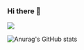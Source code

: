### Hi there 👋

<!--
**Leegeonwoo7/Leegeonwoo7** is a ✨ _special_ ✨ repository because its `README.md` (this file) appears on your GitHub profile.

Here are some ideas to get you started:

- 🔭 I’m currently working on ...
- 🌱 I’m currently learning ...
- 👯 I’m looking to collaborate on ...
- 🤔 I’m looking for help with ...
- 💬 Ask me about ...
- 📫 How to reach me: ...
- 😄 Pronouns: ...
- ⚡ Fun fact: ...
-->
<a href="https://github.com/" target="_blank"><img src="https://img.shields.io/badge/github-181717?style=?style=for-the-badge&logo=appveyor&logo=github&logoColor=5C5543"/></a>

![Anurag's GitHub stats](https://github-readme-stats.vercel.app/api?username=Leegeonwoo7&show_icons=true&theme=radical)
